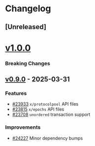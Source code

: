 <!--
Guiding Principles:

Changelogs are for humans, not machines.
There should be an entry for every single version.
The same types of changes should be grouped.
Versions and sections should be linkable.
The latest version comes first.
The release date of each version is displayed.
Mention whether you follow Semantic Versioning.

Usage:

Change log entries are to be added to the Unreleased section from newest to oldest.
Each entry must include the Github issue reference in the following format:

* [#<issue-number>] Changelog message.

-->

# Changelog

## [Unreleased]

# [v1.0.0]()

### Breaking Changes

## [v0.9.0](https://github.com/cosmos/cosmos-sdk/releases/tag/api/v0.9.0) - 2025-03-31

### Features

* [#23933](https://github.com/cosmos/cosmos-sdk/pull/23933) `x/protocolpool` API files
* [#23815](https://github.com/cosmos/cosmos-sdk/pull/23815) `x/epochs` API files
* [#23708](https://github.com/cosmos/cosmos-sdk/pull/23708) `unordered` transaction support

### Improvements

* [#24227](https://github.com/cosmos/cosmos-sdk/pull/24227) Minor dependency bumps


